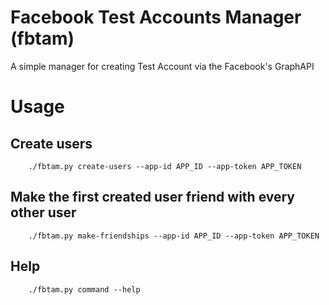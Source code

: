 Facebook Test Accounts Manager (fbtam)
==============================

A simple manager for creating Test Account via the Facebook's GraphAPI

# Usage

## Create users
```
    ./fbtam.py create-users --app-id APP_ID --app-token APP_TOKEN
```

## Make the first created user friend with every other user
```
    ./fbtam.py make-friendships --app-id APP_ID --app-token APP_TOKEN
```

## Help
```
    ./fbtam.py command --help
```
